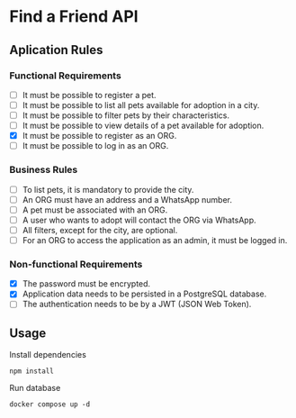 # Find a Friend API

## Aplication Rules

### Functional Requirements

- [ ] It must be possible to register a pet.
- [ ] It must be possible to list all pets available for adoption in a city.
- [ ] It must be possible to filter pets by their characteristics.
- [ ] It must be possible to view details of a pet available for adoption.
- [x] It must be possible to register as an ORG.
- [ ] It must be possible to log in as an ORG.

### Business Rules

- [ ] To list pets, it is mandatory to provide the city.
- [ ] An ORG must have an address and a WhatsApp number.
- [ ] A pet must be associated with an ORG.
- [ ] A user who wants to adopt will contact the ORG via WhatsApp.
- [ ] All filters, except for the city, are optional.
- [ ] For an ORG to access the application as an admin, it must be logged in.

### Non-functional Requirements

- [x] The password must be encrypted.
- [x] Application data needs to be persisted in a PostgreSQL database.
- [ ] The authentication needs to be by a JWT (JSON Web Token).

## Usage

Install dependencies
```
npm install
```

Run database
```
docker compose up -d
```
